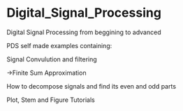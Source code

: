 # Digital_Signal_Processing
Digital Signal Processing from beggining to advanced


PDS self made examples containing:

Signal Convulution and filtering

  ->Finite Sum Approximation
  
How to decompose signals and find its even and odd parts

Plot, Stem and Figure Tutorials
